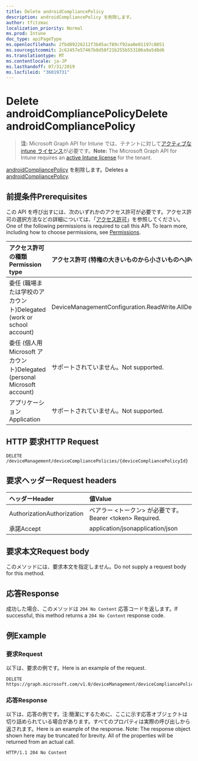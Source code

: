 ```yaml
---
title: Delete androidCompliancePolicy
description: androidCompliancePolicy を削除します。
author: tfitzmac
localization_priority: Normal
ms.prod: Intune
doc_type: apiPageType
ms.openlocfilehash: 2fbd89226212f3b45acf89cf92aa0e01197c8051
ms.sourcegitcommit: 2c62457e57467b8d50f21b255b553106a9a5d8d6
ms.translationtype: MT
ms.contentlocale: ja-JP
ms.lasthandoff: 07/31/2019
ms.locfileid: "36019731"
---
```

# <a name="delete-androidcompliancepolicy"></a><span data-ttu-id="ef84b-103">Delete androidCompliancePolicy</span><span class="sxs-lookup"><span data-stu-id="ef84b-103">Delete androidCompliancePolicy</span></span>

> <span data-ttu-id="ef84b-104">**注:** Microsoft Graph API for Intune では、テナントに対して[アクティブな intune ライセンス](https://go.microsoft.com/fwlink/?linkid=839381)が必要です。</span><span class="sxs-lookup"><span data-stu-id="ef84b-104">**Note:** The Microsoft Graph API for Intune requires an [active Intune license](https://go.microsoft.com/fwlink/?linkid=839381) for the tenant.</span></span>

<span data-ttu-id="ef84b-105">[androidCompliancePolicy](../resources/intune-deviceconfig-androidcompliancepolicy.md) を削除します。</span><span class="sxs-lookup"><span data-stu-id="ef84b-105">Deletes a [androidCompliancePolicy](../resources/intune-deviceconfig-androidcompliancepolicy.md).</span></span>

## <a name="prerequisites"></a><span data-ttu-id="ef84b-106">前提条件</span><span class="sxs-lookup"><span data-stu-id="ef84b-106">Prerequisites</span></span>
<span data-ttu-id="ef84b-p101">この API を呼び出すには、次のいずれかのアクセス許可が必要です。アクセス許可の選択方法などの詳細については、「[アクセス許可](/graph/permissions-reference)」を参照してください。</span><span class="sxs-lookup"><span data-stu-id="ef84b-p101">One of the following permissions is required to call this API. To learn more, including how to choose permissions, see [Permissions](/graph/permissions-reference).</span></span>

|<span data-ttu-id="ef84b-109">アクセス許可の種類</span><span class="sxs-lookup"><span data-stu-id="ef84b-109">Permission type</span></span>|<span data-ttu-id="ef84b-110">アクセス許可 (特権の大きいものから小さいものへ)</span><span class="sxs-lookup"><span data-stu-id="ef84b-110">Permissions (from most to least privileged)</span></span>|
|:---|:---|
|<span data-ttu-id="ef84b-111">委任 (職場または学校のアカウント)</span><span class="sxs-lookup"><span data-stu-id="ef84b-111">Delegated (work or school account)</span></span>|<span data-ttu-id="ef84b-112">DeviceManagementConfiguration.ReadWrite.All</span><span class="sxs-lookup"><span data-stu-id="ef84b-112">DeviceManagementConfiguration.ReadWrite.All</span></span>|
|<span data-ttu-id="ef84b-113">委任 (個人用 Microsoft アカウント)</span><span class="sxs-lookup"><span data-stu-id="ef84b-113">Delegated (personal Microsoft account)</span></span>|<span data-ttu-id="ef84b-114">サポートされていません。</span><span class="sxs-lookup"><span data-stu-id="ef84b-114">Not supported.</span></span>|
|<span data-ttu-id="ef84b-115">アプリケーション</span><span class="sxs-lookup"><span data-stu-id="ef84b-115">Application</span></span>|<span data-ttu-id="ef84b-116">サポートされていません。</span><span class="sxs-lookup"><span data-stu-id="ef84b-116">Not supported.</span></span>|

## <a name="http-request"></a><span data-ttu-id="ef84b-117">HTTP 要求</span><span class="sxs-lookup"><span data-stu-id="ef84b-117">HTTP Request</span></span>
<!-- {
  "blockType": "ignored"
}
-->
``` http
DELETE /deviceManagement/deviceCompliancePolicies/{deviceCompliancePolicyId}
```

## <a name="request-headers"></a><span data-ttu-id="ef84b-118">要求ヘッダー</span><span class="sxs-lookup"><span data-stu-id="ef84b-118">Request headers</span></span>
|<span data-ttu-id="ef84b-119">ヘッダー</span><span class="sxs-lookup"><span data-stu-id="ef84b-119">Header</span></span>|<span data-ttu-id="ef84b-120">値</span><span class="sxs-lookup"><span data-stu-id="ef84b-120">Value</span></span>|
|:---|:---|
|<span data-ttu-id="ef84b-121">Authorization</span><span class="sxs-lookup"><span data-stu-id="ef84b-121">Authorization</span></span>|<span data-ttu-id="ef84b-122">ベアラー &lt;トークン&gt; が必要です。</span><span class="sxs-lookup"><span data-stu-id="ef84b-122">Bearer &lt;token&gt; Required.</span></span>|
|<span data-ttu-id="ef84b-123">承諾</span><span class="sxs-lookup"><span data-stu-id="ef84b-123">Accept</span></span>|<span data-ttu-id="ef84b-124">application/json</span><span class="sxs-lookup"><span data-stu-id="ef84b-124">application/json</span></span>|

## <a name="request-body"></a><span data-ttu-id="ef84b-125">要求本文</span><span class="sxs-lookup"><span data-stu-id="ef84b-125">Request body</span></span>
<span data-ttu-id="ef84b-126">このメソッドには、要求本文を指定しません。</span><span class="sxs-lookup"><span data-stu-id="ef84b-126">Do not supply a request body for this method.</span></span>

## <a name="response"></a><span data-ttu-id="ef84b-127">応答</span><span class="sxs-lookup"><span data-stu-id="ef84b-127">Response</span></span>
<span data-ttu-id="ef84b-128">成功した場合、このメソッドは `204 No Content` 応答コードを返します。</span><span class="sxs-lookup"><span data-stu-id="ef84b-128">If successful, this method returns a `204 No Content` response code.</span></span>

## <a name="example"></a><span data-ttu-id="ef84b-129">例</span><span class="sxs-lookup"><span data-stu-id="ef84b-129">Example</span></span>

### <a name="request"></a><span data-ttu-id="ef84b-130">要求</span><span class="sxs-lookup"><span data-stu-id="ef84b-130">Request</span></span>
<span data-ttu-id="ef84b-131">以下は、要求の例です。</span><span class="sxs-lookup"><span data-stu-id="ef84b-131">Here is an example of the request.</span></span>
``` http
DELETE https://graph.microsoft.com/v1.0/deviceManagement/deviceCompliancePolicies/{deviceCompliancePolicyId}
```

### <a name="response"></a><span data-ttu-id="ef84b-132">応答</span><span class="sxs-lookup"><span data-stu-id="ef84b-132">Response</span></span>
<span data-ttu-id="ef84b-p102">以下は、応答の例です。注:簡潔にするために、ここに示す応答オブジェクトは切り詰められている場合があります。すべてのプロパティは実際の呼び出しから返されます。</span><span class="sxs-lookup"><span data-stu-id="ef84b-p102">Here is an example of the response. Note: The response object shown here may be truncated for brevity. All of the properties will be returned from an actual call.</span></span>
``` http
HTTP/1.1 204 No Content
```




